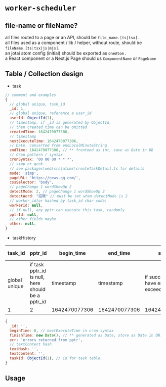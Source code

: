 # `worker-scheduler`


## file-name or fileName?  
all files routed to a page or an API, should be `file_name.[ts|tsx]`.  
all files used as a component / lib / helper, without route, should be `fileName.[ts|tsx|js|mjs]`.  
an jotai atom config (initial) should be exported as `oneAtom` .  
a React component or a Next.js Page should us `ComponentName` or `PageName`

## Table / Collection design  
- task  

```javascript
// comment and examples
{
  // global unique, task_id
  _id: 1,
  // global unique, reference a user_id
  userId: ObjectId(1),
  // timestamp, if _id is generated by ObjectId,
  // then created_time can be omitted
  createdTime: 1642470077306,
  // timestamp
  nextExecuteTime: 1642470077306,
  // Date, converted from endLocalMinuteString 
  endTime: 1642470077306, // ** frontend as int, save as Date in DB
  // Cron pattern / syntax
  cronSyntax: '00 00 00 * * *',
  // simp or geek. 
  // see packages\web\src\atoms\createTaskDetail.ts for details
  mode: 'simp',
  pageURL: 'https://news.qq.com/',
  cssSelector: 'body',
  // pageChange 1 wordShowUp 2
  detectMode: 2, // pageChange 1 wordShowUp 2
  detectWord: "招聘" // must be set when detectMode is 2
  // worker_id(or hashed by task_id char code)
  workerId: null,
  // if null, any pptr can execute this task, randomly
  pptrId: null,
  // other fields maybe
  other: null,
}
```

- taskHistory  


| task_id| pptr_id|  begin_time| end_time |status| text_hash | outer_html(VIP only) |  other(maybe) |
|---|---|---|---|---|---|---|---|
| global unique| if task pptr_id is null, here should be a pptr_id | timestamp | timestamp |  if success or have errror or exceed time limit | textContent, hashed, for easy compare |    |    |
| 1 | 2 |  1642470077306 |1642470077306| 1642470077306 |7f83b1657ff1fc53b92dc18148a1d65dfc2d4b1fa3d677284addd200126d9069   | `<div>Hello</div>`  |   |  


```javascript
{
  _id: '',
  beginTime: 0, // nextExecuteTime in cron syntax
  finishTime: new Date(), // ** generated as Date, store as Date in DB.
  err: 'errors returned from pptr',
  // textContent hash
  textHash: '',
  textContent: '',
  taskId: ObjectId(1), // id for task table
}

```


## Usage

```

```
